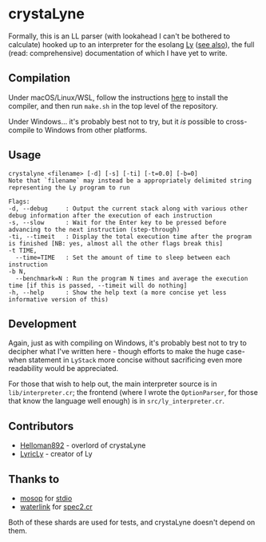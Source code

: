 # crystaLyne

Formally, this is an LL parser (with lookahead I can't be bothered to calculate) hooked up to an interpreter for the esolang [Ly](https://github.com/LyricLy/Ly) ([see also](https://esolangs.org/wiki/Ly)), the full (read: comprehensive) documentation of which I have yet to write.

## Compilation

Under macOS/Linux/WSL, follow the instructions [here](https://crystal-lang.org/reference/installation/) to install the compiler, and then run `make.sh` in the top level of the repository.

Under Windows... it's probably best not to try, but it *is* possible to cross-compile to Windows from other platforms.

## Usage

```
crystalyne <filename> [-d] [-s] [-ti] [-t=0.0] [-b=0]
Note that `filename` may instead be a appropriately delimited string representing the Ly program to run

Flags:
-d, --debug     : Output the current stack along with various other debug information after the execution of each instruction
-s, --slow      : Wait for the Enter key to be pressed before advancing to the next instruction (step-through)
-ti, --timeit   : Display the total execution time after the program is finished [NB: yes, almost all the other flags break this]
-t TIME, 
  --time=TIME   : Set the amount of time to sleep between each instruction
-b N,
  --benchmark=N : Run the program N times and average the execution time [if this is passed, --timeit will do nothing]
-h, --help      : Show the help text (a more concise yet less informative version of this)
```

## Development

Again, just as with compiling on Windows, it's probably best not to try to decipher what I've written here - though efforts to make the huge case-when statement in `LyStack` more concise without sacrificing even more readability would be appreciated.

For those that wish to help out, the main interpreter source is in `lib/interpreter.cr`; the frontend (where I wrote the `OptionParser`, for those that know the language well enough) is in `src/ly_interpreter.cr`.

## Contributors

- [Helloman892](https://github.com/Helloman892) - overlord of crystaLyne
- [LyricLy](https://github.com/LyricLy) - creator of Ly

## Thanks to

- [mosop](https://github.com/mosop) for [stdio](https://github.com/mosop/stdio)
- [waterlink](https://github.com/waterlink) for [spec2.cr](https://github.com/waterlink/spec2.cr)

Both of these shards are used for tests, and crystaLyne doesn't depend on them.
